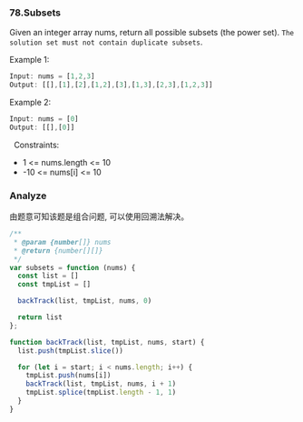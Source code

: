 <!--
abbrlink: jfaw5hq9
-->

### 78.Subsets

Given an integer array nums, return all possible subsets (the power set).
`The solution set must not contain duplicate subsets`.

Example 1:

```js
Input: nums = [1,2,3]
Output: [[],[1],[2],[1,2],[3],[1,3],[2,3],[1,2,3]]
```

Example 2:

```js
Input: nums = [0]
Output: [[],[0]]
```
 
Constraints:
* 1 <= nums.length <= 10
* -10 <= nums[i] <= 10
### Analyze

由题意可知该题是组合问题, 可以使用回溯法解决。

```js
/**
 * @param {number[]} nums
 * @return {number[][]}
 */
var subsets = function (nums) {
  const list = []
  const tmpList = []

  backTrack(list, tmpList, nums, 0)

  return list
};

function backTrack(list, tmpList, nums, start) {
  list.push(tmpList.slice())

  for (let i = start; i < nums.length; i++) {
    tmpList.push(nums[i])
    backTrack(list, tmpList, nums, i + 1)
    tmpList.splice(tmpList.length - 1, 1)
  }
}
```